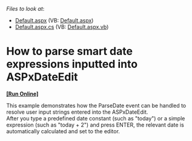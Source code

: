 <!-- default file list -->
*Files to look at*:

* [Default.aspx](./CS/Site/Default.aspx) (VB: [Default.aspx](./VB/Site/Default.aspx))
* [Default.aspx.cs](./CS/Site/Default.aspx.cs) (VB: [Default.aspx.vb](./VB/Site/Default.aspx.vb))
<!-- default file list end -->
# How to parse smart date expressions inputted into ASPxDateEdit
<!-- run online -->
**[[Run Online]](https://codecentral.devexpress.com/e935/)**
<!-- run online end -->


<p>This example demonstrates how the ParseDate event can be handled to resolve user input strings entered into the ASPxDateEdit. <br />
After you type a predefined date constant (such as "today") or a simple expression (such as "today + 2") and press ENTER, the relevant date is automatically calculated and set to the editor.</p>

<br/>


